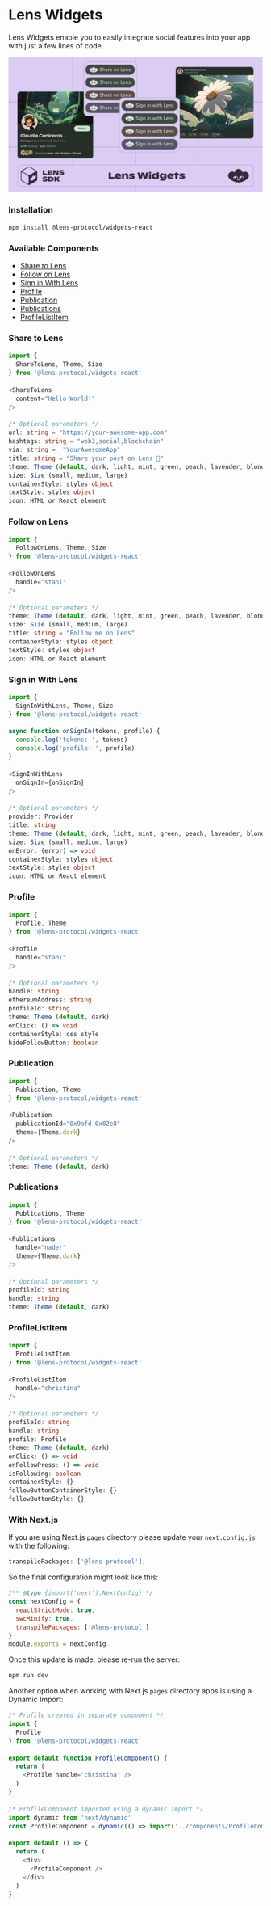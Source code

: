 # Lens Widgets

Lens Widgets enable you to easily integrate social features into your app with just a few lines of code.

![Lens Widgets](widgets_header.png)

### Installation

```sh
npm install @lens-protocol/widgets-react
```

### Available Components 

- [Share to Lens](#share-to-lens)
- [Follow on Lens](#follow-on-lens)
- [Sign in With Lens](#sign-in-with-lens)
- [Profile](#profile)
- [Publication](#publication)
- [Publications](#publications)
- [ProfileListItem](#profilelistitem)

### Share to Lens

```typescript
import {
  ShareToLens, Theme, Size
} from '@lens-protocol/widgets-react'

<ShareToLens
  content="Hello World!"
/>

/* Optional parameters */
url: string = "https://your-awesome-app.com"
hashtags: string = "web3,social,blockchain"
via: string =  "YourAwesomeApp"
title: string = "Share your post on Lens 🌿"
theme: Theme (default, dark, light, mint, green, peach, lavender, blonde)
size: Size (small, medium, large)
containerStyle: styles object
textStyle: styles object
icon: HTML or React element
```

### Follow on Lens

```typescript
import {
  FollowOnLens, Theme, Size
} from '@lens-protocol/widgets-react'

<FollowOnLens
  handle="stani"
/>

/* Optional parameters */
theme: Theme (default, dark, light, mint, green, peach, lavender, blonde)
size: Size (small, medium, large)
title: string = "Follow me on Lens"
containerStyle: styles object
textStyle: styles object
icon: HTML or React element
```

### Sign in With Lens

```typescript
import {
  SignInWithLens, Theme, Size
} from '@lens-protocol/widgets-react'

async function onSignIn(tokens, profile) {
  console.log('tokens: ', tokens)
  console.log('profile: ', profile)
}

<SignInWithLens
  onSignIn={onSignIn}
/>

/* Optional parameters */
provider: Provider
title: string
theme: Theme (default, dark, light, mint, green, peach, lavender, blonde)
size: Size (small, medium, large)
onError: (error) => void
containerStyle: styles object
textStyle: styles object
icon: HTML or React element
```

### Profile

```typescript
import {
  Profile, Theme
} from '@lens-protocol/widgets-react'

<Profile
  handle="stani"
/>

/* Optional parameters */
handle: string
ethereumAddress: string
profileId: string
theme: Theme (default, dark)
onClick: () => void
containerStyle: css style
hideFollowButton: boolean
```

### Publication

```typescript
import {
  Publication, Theme
} from '@lens-protocol/widgets-react'

<Publication
  publicationId="0x9afd-0x02e8"
  theme={Theme.dark}
/>

/* Optional parameters */
theme: Theme (default, dark)
```

### Publications

```typescript
import {
  Publications, Theme
} from '@lens-protocol/widgets-react'

<Publications
  handle="nader"
  theme={Theme.dark}
/>

/* Optional parameters */
profileId: string
handle: string
theme: Theme (default, dark)
```

### ProfileListItem

```typescript
import {
  ProfileListItem
} from '@lens-protocol/widgets-react'

<ProfileListItem
  handle="christina"
/>

/* Optional parameters */
profileId: string
handle: string
profile: Profile
theme: Theme (default, dark)
onClick: () => void
onFollowPress: () => void
isFollowing: boolean
containerStyle: {}
followButtonContainerStyle: {}
followButtonStyle: {}
```

### With Next.js

If you are using Next.js `pages` directory please update your `next.config.js` with the following:

```javascript
transpilePackages: ['@lens-protocol'],
```

So the final configuration might look like this:

```javascript
/** @type {import('next').NextConfig} */
const nextConfig = {
  reactStrictMode: true,
  swcMinify: true,
  transpilePackages: ['@lens-protocol']
}
module.exports = nextConfig
```

Once this update is made, please re-run the server:

```sh
npm run dev
```

Another option when working with Next.js `pages` directory apps is using a Dynamic Import:

```typescript
/* Profile created in separate component */
import {
  Profile
} from '@lens-protocol/widgets-react'

export default function ProfileComponent() {
  return (
    <Profile handle='christina' />
  )
}

/* ProfileComponent imported using a dynamic import */
import dynamic from 'next/dynamic'
const ProfileComponent = dynamic(() => import('../components/ProfileComponent'), { ssr: false })

export default () => {
  return (
    <div>
      <ProfileComponent />
    </div>
  )
}
```

